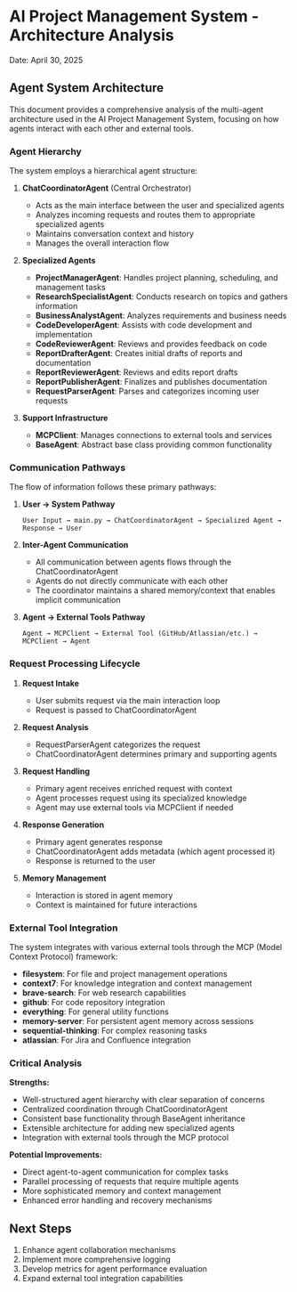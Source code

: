 # AI Project Management System - Architecture Analysis
Date: April 30, 2025

## Agent System Architecture

This document provides a comprehensive analysis of the multi-agent architecture used in the AI Project Management System, focusing on how agents interact with each other and external tools.

### Agent Hierarchy

The system employs a hierarchical agent structure:

1. **ChatCoordinatorAgent** (Central Orchestrator)
   - Acts as the main interface between the user and specialized agents
   - Analyzes incoming requests and routes them to appropriate specialized agents
   - Maintains conversation context and history
   - Manages the overall interaction flow

2. **Specialized Agents**
   - **ProjectManagerAgent**: Handles project planning, scheduling, and management tasks
   - **ResearchSpecialistAgent**: Conducts research on topics and gathers information
   - **BusinessAnalystAgent**: Analyzes requirements and business needs
   - **CodeDeveloperAgent**: Assists with code development and implementation
   - **CodeReviewerAgent**: Reviews and provides feedback on code
   - **ReportDrafterAgent**: Creates initial drafts of reports and documentation
   - **ReportReviewerAgent**: Reviews and edits report drafts
   - **ReportPublisherAgent**: Finalizes and publishes documentation
   - **RequestParserAgent**: Parses and categorizes incoming user requests

3. **Support Infrastructure**
   - **MCPClient**: Manages connections to external tools and services
   - **BaseAgent**: Abstract base class providing common functionality

### Communication Pathways

The flow of information follows these primary pathways:

1. **User → System Pathway**
   ```
   User Input → main.py → ChatCoordinatorAgent → Specialized Agent → Response → User
   ```

2. **Inter-Agent Communication**
   - All communication between agents flows through the ChatCoordinatorAgent
   - Agents do not directly communicate with each other
   - The coordinator maintains a shared memory/context that enables implicit communication

3. **Agent → External Tools Pathway**
   ```
   Agent → MCPClient → External Tool (GitHub/Atlassian/etc.) → MCPClient → Agent
   ```

### Request Processing Lifecycle

1. **Request Intake**
   - User submits request via the main interaction loop
   - Request is passed to ChatCoordinatorAgent

2. **Request Analysis**
   - RequestParserAgent categorizes the request
   - ChatCoordinatorAgent determines primary and supporting agents

3. **Request Handling**
   - Primary agent receives enriched request with context
   - Agent processes request using its specialized knowledge
   - Agent may use external tools via MCPClient if needed

4. **Response Generation**
   - Primary agent generates response
   - ChatCoordinatorAgent adds metadata (which agent processed it)
   - Response is returned to the user

5. **Memory Management**
   - Interaction is stored in agent memory
   - Context is maintained for future interactions

### External Tool Integration

The system integrates with various external tools through the MCP (Model Context Protocol) framework:

- **filesystem**: For file and project management operations
- **context7**: For knowledge integration and context management
- **brave-search**: For web research capabilities
- **github**: For code repository integration
- **everything**: For general utility functions
- **memory-server**: For persistent agent memory across sessions
- **sequential-thinking**: For complex reasoning tasks
- **atlassian**: For Jira and Confluence integration

### Critical Analysis

**Strengths:**
- Well-structured agent hierarchy with clear separation of concerns
- Centralized coordination through ChatCoordinatorAgent
- Consistent base functionality through BaseAgent inheritance
- Extensible architecture for adding new specialized agents
- Integration with external tools through the MCP protocol

**Potential Improvements:**
- Direct agent-to-agent communication for complex tasks
- Parallel processing of requests that require multiple agents
- More sophisticated memory and context management
- Enhanced error handling and recovery mechanisms

## Next Steps

1. Enhance agent collaboration mechanisms
2. Implement more comprehensive logging
3. Develop metrics for agent performance evaluation
4. Expand external tool integration capabilities